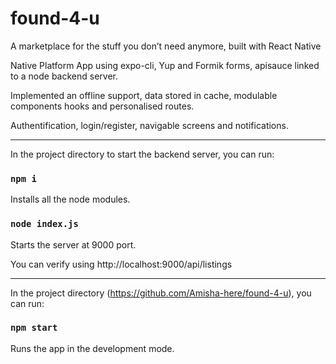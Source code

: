 # found-4-u
A marketplace for the stuff you don’t need anymore, built with React Native

Native Platform App using expo-cli, Yup and Formik forms, apisauce linked to a node backend server.

Implemented an offline support, data stored in cache, modulable components hooks and personalised routes.

Authentification, login/register, navigable screens and notifications.

-----------------------------------------------

In the project directory to start the backend server, you can run:

### `npm i`

Installs all the node modules.<br />

### `node index.js`

Starts the server at 9000 port.<br />

You can verify using http://localhost:9000/api/listings <br />


-----------------------------------------------

In the project directory  (https://github.com/Amisha-here/found-4-u), you can run:

### `npm start`

Runs the app in the development mode.<br />
